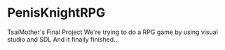 # PenisKnightRPG
TsaiMother's Final Project
We're trying to do a RPG game by using visual studio and SDL
And it finally finished...
